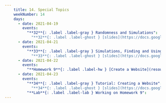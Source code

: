 ```yaml
---
    title: 14. Special Topics
    weekNumber: 14
    days:
      - date: 2021-04-19
        events:
          "**32**{: .label .label-gray } Randomness and Simulations":
            "**32**{: .label .label-ghost } [slides](https://docs.google.com/presentation/d/1PuPBDb3fxP6RQh_pE39v1agi8YA30kwiNooaC3G6amU/edit?usp=sharing) • [code](https://datahub.berkeley.edu/hub/user-redirect/git-sync?repo=https://github.com/surajrampure/data-94-sp21&subPath=lecture/lec32/lec32.ipynb) • [code HTML](resources/assets/lecture/lec32/lec32.html) • [QC](https://edstem.org/us/courses/3251/lessons/12688/slides/63947) • readings: [Randomness](https://www.random.org/randomness/); [CIT 9.3](https://inferentialthinking.com/chapters/09/3/Simulation.html), [10.1](https://inferentialthinking.com/chapters/10/1/Empirical_Distributions.html)"
      - date: 2021-04-21
        events:
          "**33**{: .label .label-gray } Simulations, Finding and Using Data":
            "**33**{: .label .label-ghost } [slides](https://docs.google.com/presentation/d/1wA1taEpdonSa-WTuDriNwK6vWOMHewj14nejHZBlFHc/edit?usp=sharing) • [code](https://datahub.berkeley.edu/hub/user-redirect/git-sync?repo=https://github.com/surajrampure/data-94-sp21&subPath=lecture/lec33/lec33.ipynb) • [code HTML](resources/assets/lecture/lec33/lec33.html) • [QC](https://edstem.org/us/courses/3251/lessons/12846/slides/65587) • readings: see Lecture 32"
      - date: 2021-04-22
        events:
          "**Homework 9**{: .label .label-hw } [Create a Website](resources/assets/homework/hw09) **(due Apr. 29)**":
      - date: 2021-04-23
        events:
          "**34**{: .label .label-gray } Tutorial: Creating a Website":
            "**34**{: .label .label-ghost } [slides](https://docs.google.com/presentation/d/1z2q3gu5qlr5fMmKxI_LGUgPiYa65aZ3KGboexDSQCRc/edit?usp=sharing) • no QC"
          "**Lab**{: .label .label-lab } Working on Homework 9":
---
```


